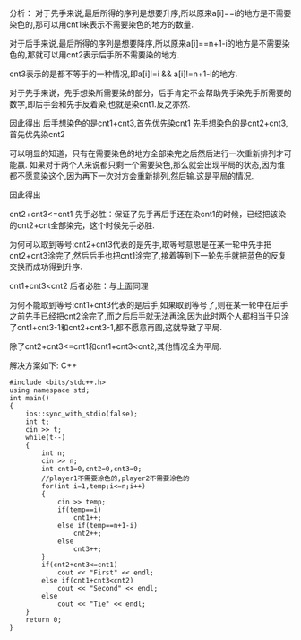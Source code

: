 分析：
对于先手来说,最后所得的序列是想要升序,所以原来a[i]==i的地方是不需要染色的,那可以用cnt1来表示不需要染色的地方的数量.

对于后手来说,最后所得的序列是想要降序,所以原来a[i]==n+1-i的地方是不需要染色的,那就可以用cnt2表示后手所不需要染的地方.

cnt3表示的是都不等于的一种情况,即a[i]!=i && a[i]!=n+1-i的地方.

对于先手来说，先手想染所需要染的部分，后手肯定不会帮助先手染先手所需要的数字,即后手会和先手反着染,也就是染cnt1.反之亦然.

因此得出
后手想染色的是cnt1+cnt3,首先优先染cnt1
先手想染色的是cnt2+cnt3,首先优先染cnt2

可以明显的知道，只有在需要染色的地方全部染完之后然后进行一次重新排列才可能赢.
如果对于两个人来说都只剩一个需要染色,那么就会出现平局的状态,因为谁都不愿意染这个,因为再下一次对方会重新排列,然后输.这是平局的情况.

因此得出

cnt2+cnt3<=cnt1 先手必胜：保证了先手再后手还在染cnt1的时候，已经把该染的cnt2+cnt全部染完，这个时候先手必胜.

为何可以取到等号:cnt2+cnt3代表的是先手,取等号意思是在某一轮中先手把cnt2+cnt3涂完了,然后后手也把cnt1涂完了,接着等到下一轮先手就把蓝色的反复交换而成功得到升序.

cnt1+cnt3<cnt2  后者必胜：与上面同理

为何不能取到等号:cnt1+cnt3代表的是后手,如果取到等号了,则在某一轮中在后手之前先手已经把cnt2涂完了,而之后后手就无法再涂,因为此时两个人都相当于只涂了cnt1+cnt3-1和cnt2+cnt3-1,都不愿意再图,这就导致了平局.

除了cnt2+cnt3<=cnt1和cnt1+cnt3<cnt2,其他情况全为平局.

解决方案如下:
C++
```
#include <bits/stdc++.h>
using namespace std;
int main()
{
    ios::sync_with_stdio(false);
    int t;
    cin >> t;
    while(t--)
    {
        int n;
        cin >> n;
        int cnt1=0,cnt2=0,cnt3=0;
        //player1不需要涂色的,player2不需要涂色的
        for(int i=1,temp;i<=n;i++)
        {
            cin >> temp;
            if(temp==i)
                cnt1++;
            else if(temp==n+1-i)
                cnt2++;
            else
                cnt3++;
        }
        if(cnt2+cnt3<=cnt1)
            cout << "First" << endl;
        else if(cnt1+cnt3<cnt2)
            cout << "Second" << endl;
        else
            cout << "Tie" << endl;
    } 
    return 0;
}
```

